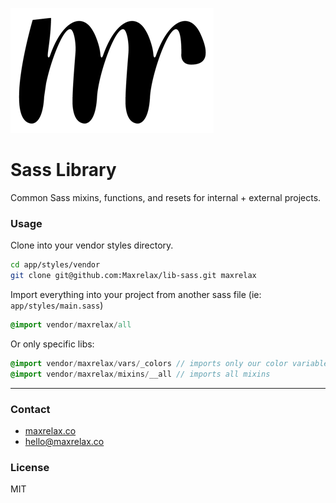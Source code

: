 ![maxrelax-icon]


# Sass Library


Common Sass mixins, functions, and resets for internal + external projects.

### Usage

Clone into your vendor styles directory.

```bash
cd app/styles/vendor
git clone git@github.com:Maxrelax/lib-sass.git maxrelax
```

Import everything into your project from another sass file (ie: `app/styles/main.sass`)

```sass
@import vendor/maxrelax/all
```

Or only specific libs:
```sass
@import vendor/maxrelax/vars/_colors // imports only our color variables
@import vendor/maxrelax/mixins/__all // imports all mixins
```
- - -

### Contact

* [maxrelax.co][]
* [hello@maxrelax.co][]

### License

MIT

[maxrelax.co]: http://maxrelax.co "Maxrelax"
[hello@maxrelax.co]: mailto:hello@maxrelax.co "Email hello@maxrelax.co"
[maxrelax-icon]: https://raw.githubusercontent.com/Maxrelax/lib-sass/master/assets/maxrelax-icon.png "Maxrelax - Hey girl, wanna take a nap?"
